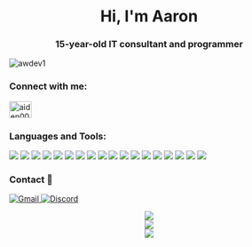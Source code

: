 <h1 align="center">Hi, I'm Aaron</h1>
<h3 align="center">15-year-old IT consultant and programmer</h3>

<p align="left"> 
  <img src="https://komarev.com/ghpvc/?username=awdev1&label=Profile%20views&color=0e75b6&style=flat" alt="awdev1" /> 
</p>

<h3 align="left">Connect with me:</h3>
<p align="left">
    <a href="https://www.youtube.com/@awdev123" target="blank"><img align="center" src="https://raw.githubusercontent.com/rahuldkjain/github-profile-readme-generator/master/src/images/icons/Social/youtube.svg" alt="aiden0002" height="30" width="40" /></a>
</p>

<h3 align="left">Languages and Tools:</h3>
<p align="left">
<img src="https://img.shields.io/badge/Cloudflare-F38020?style=for-the-badge&logo=Cloudflare&logoColor=white">
<img src="https://img.shields.io/badge/node.js-6DA55F?style=for-the-badge&logo=node.js&logoColor=white">
<img src="https://img.shields.io/badge/github-%23121011.svg?style=for-the-badge&logo=github&logoColor=white">
<img src="https://img.shields.io/badge/mysql-4479A1.svg?style=for-the-badge&logo=mysql&logoColor=white">
<img src="https://img.shields.io/badge/MariaDB-003545?style=for-the-badge&logo=mariadb&logoColor=white">
<img src="https://img.shields.io/badge/sqlite-%2307405e.svg?style=for-the-badge&logo=sqlite&logoColor=white">
<img src="https://img.shields.io/badge/express.js-%23404d59.svg?style=for-the-badge&logo=express&logoColor=%2361DAFB">
<img src="https://img.shields.io/badge/FastAPI-005571?style=for-the-badge&logo=fastapi">
<img src="https://img.shields.io/badge/DigitalOcean-%230167ff.svg?style=for-the-badge&logo=digitalOcean&logoColor=white">
<img src="https://img.shields.io/badge/Next-black?style=for-the-badge&logo=next.js&logoColor=white">
<img src="https://img.shields.io/badge/docker-%230db7ed.svg?style=for-the-badge&logo=docker&logoColor=white">
<img src="https://img.shields.io/badge/home%20assistant-%2341BDF5.svg?style=for-the-badge&logo=home-assistant&logoColor=white">
<img src="https://img.shields.io/badge/-Raspberry_Pi-C51A4A?style=for-the-badge&logo=Raspberry-Pi">
<img src="https://img.shields.io/badge/python-3670A0?style=for-the-badge&logo=python&logoColor=ffdd54">
<img src="https://img.shields.io/badge/javascript-%23323330.svg?style=for-the-badge&logo=javascript&logoColor=%23F7DF1E">
<img src="https://img.shields.io/badge/html5-%23E34F26.svg?style=for-the-badge&logo=html5&logoColor=white">
<img src="https://img.shields.io/badge/css3-%231572B6.svg?style=for-the-badge&logo=css3&logoColor=white">
<img src="https://img.shields.io/badge/markdown-%23000000.svg?style=for-the-badge&logo=markdown&logoColor=white">

</p>

<h3 align="left">Contact 📧</h3>
<p align="left">
  <a href="mailto:awdev@awdevsoftware.org"> 
    <img src="https://img.shields.io/badge/Gmail-D14836?style=for-the-badge&logo=gmail&logoColor=white" alt="Gmail" /> 
  </a>
  <a href="https://discord.com/users/717412351451594852"> 
    <img src="https://img.shields.io/badge/Discord-5865F2?style=for-the-badge&logo=discord&logoColor=white" alt="Discord" /> 
  </a>
</p>

<div align="center">
  <img src="https://github-readme-stats.vercel.app/api?username=awdev1&theme=default&hide_border=false&include_all_commits=false&count_private=false"><br/>
  <img src="https://nirzak-streak-stats.vercel.app/?user=awdev1&theme=default&hide_border=false"><br/>
  <img src="https://github-readme-stats.vercel.app/api/top-langs/?username=awdev1&theme=default&hide_border=false&include_all_commits=false&count_private=false&layout=compact">
</div>

